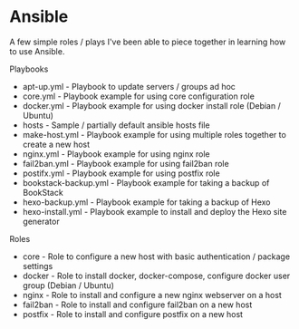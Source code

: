 # Ansible 

A few simple roles / plays I've been able to piece together in learning how to use Ansible. 

Playbooks
 - apt-up.yml - Playbook to update servers / groups ad hoc
 - core.yml  - Playbook example for using core configuration role
 - docker.yml - Playbook example for using docker install role (Debian / Ubuntu)
 - hosts - Sample / partially default ansible hosts file
 - make-host.yml - Playbook example for using multiple roles together to create a new host
 - nginx.yml - Playbook example for using nginx role 
 - fail2ban.yml - Playbook example for using fail2ban role 
 - postifx.yml - Playbook example for using postfix role 
 - bookstack-backup.yml - Playbook example for taking a backup of BookStack 
 - hexo-backup.yml - Playbook example for taking a backup of Hexo 
 - hexo-install.yml - Playbook example to install and deploy the Hexo site generator

Roles 
 - core - Role to configure a new host with basic authentication / package settings
 - docker - Role to install docker, docker-compose, configure docker user group (Debian / Ubuntu)
 - nginx - Role to install and configure a new nginx webserver on a host 
 - fail2ban - Role to install and configure fail2ban on a new host
 - postfix - Role to install and configure postfix on a new host

